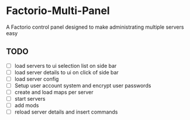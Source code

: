 # Factorio-Multi-Panel
A Factorio control panel designed to make administrating multiple servers easy


## TODO
- [ ] load servers to ui selection list on side bar
- [ ] load server details to ui on click of side bar
- [ ] load server config
- [ ] Setup user account system and encrypt user passwords
- [ ] create and load maps per server 
- [ ] start servers
- [ ] add mods 
- [ ] reload server details and insert commands 
